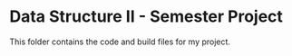 # Data Structure II - Semester Project
This folder contains the code and build files for my project.
